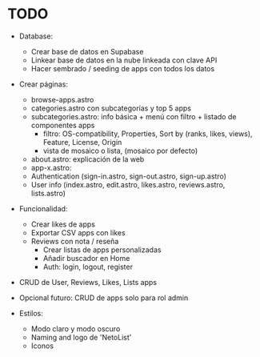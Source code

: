 # TODO

- Database:
  - Crear base de datos en Supabase
  - Linkear base de datos en la nube linkeada con clave API
  - Hacer sembrado / seeding de apps con todos los datos
- Crear páginas:
  - browse-apps.astro
  - categories.astro con subcategorías y top 5 apps
  - subcategories.astro: info básica + menú con filtro + listado de componentes apps
    - filtro: OS-compatibility, Properties, Sort by (ranks, likes, views), Feature, License, Origin
    - vista de mosaico o lista, (mosaico por defecto)
  - about.astro: explicación de la web
  - app-x.astro:
  - Authentication (sign-in.astro, sign-out.astro, sign-up.astro)
  - User info (index.astro, edit.astro, likes.astro, reviews.astro, lists.astro)

- Funcionalidad:
  - Crear likes de apps
  - Exportar CSV apps con likes
  - Reviews con nota / reseña
    - Crear listas de apps personalizadas
    - Añadir buscador en Home
    - Auth: login, logout, register
- CRUD de User, Reviews, Likes, Lists apps
- Opcional futuro: CRUD de apps solo para rol admin

- Estilos:
  - Modo claro y modo oscuro
  - Naming and logo de 'NetoList'
  - Iconos
